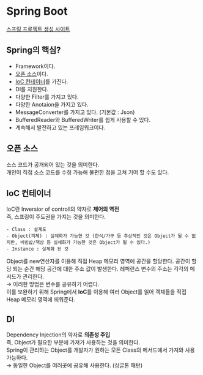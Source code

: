# Spring Boot
[스프링 프로젝트 생성 사이트](https://start.spring.io/)

## Spring의 핵심?
* Framework이다.
* [오픈 소스](https://github.com/elilly00/TIL/blob/main/Spring/00.Spring%20Boot.md#%EC%98%A4%ED%94%88-%EC%86%8C%EC%8A%A4)이다.
* [IoC 컨테이너](https://github.com/elilly00/TIL/blob/main/Spring/00.Spring%20Boot.md#ioc-%EC%BB%A8%ED%85%8C%EC%9D%B4%EB%84%88)를 가진다.
* DI를 지원한다.
* 다양한 Filter를 가지고 있다.
* 다양한 Anotaion을 가지고 있다.
* MessageConverter를 가지고 있다. (기본값 : Json)
* BufferedReader와 BufferedWriter를 쉽게 사용할 수 있다.
* 계속해서 발전하고 있는 프레임워크이다.

## 오픈 소스
소스 코드가 공개되어 있는 것을 의미한다. <br/>
개인이 직접 소스 코드를 수정 가능해 불편한 점을 고쳐 기여 할 수도 있다.

## IoC 컨테이너
IoC란 Inversior of controll의 약자로 <b>제어의 역전</b> <br/>
즉, 스프링이 주도권을 가지는 것을 의미한다.
```
- Class : 설계도
- Object(객체) : 실체화가 가능한 것 (한식/가구 등 추상적인 것은 Object가 될 수 없지만, 비빔밥/책상 등 실체화가 가능한 것은 Object가 될 수 있다.)
- Instance : 실체화 된 것
```
Object를 new연산자를 이용해 직접 Heap 메모리 영역에 공간을 할당한다. 공간이 할당 되는 순간 해당 공간에 대한 주소 값이 발생한다. 레퍼런스 변수의 주소는 각각의 메서드가 관리한다. <br/>
→ 이러한 방법은 변수를 공유하기 어렵다. <br/>
  이를 보완하기 위해 Spring에서 <b>IoC</b>를 이용해 여러 Object를 읽어 객체들을 직접 Heap 메모리 영역에 띄워준다.

## DI
Dependency Injection의 약자로 <b>의존성 주입</b><br/>
즉, Object가 필요한 부분에 가져가 사용하는 것을 의미한다.<br/>
Spring이 관리하는 Object를 개발자가 원하는 모든 Class의 메서드에서 가져와 사용 가능하다. <br/>
→ 동일한 Object를 여러곳에 공유해 사용한다. (싱글톤 패턴) <br/>

